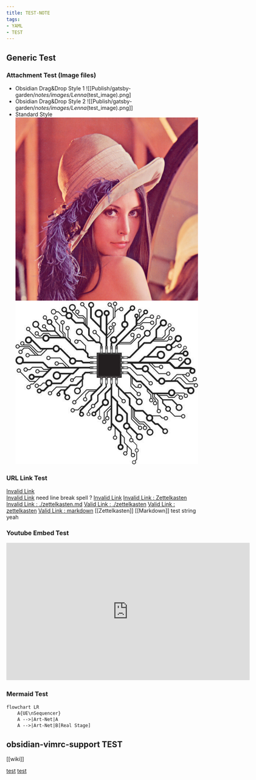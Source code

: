 ```yaml
---
title: TEST-NOTE
tags:
- YAML
- TEST
---
```

## Generic Test
### Attachment Test (Image files)
- Obsidian Drag&Drop Style 1
  ![[Publish/gatsby-garden/_notes/images/Lenna_(test_image).png]
- Obsidian Drag&Drop Style 2
  ![[Publish/gatsby-garden/_notes/images/Lenna_(test_image).png]] 
- Standard Style
  ![Valid_ImageLink](images/Lenna_(test_image).png) 
  ![Valid_ImageLink](images/mental_programming.jpg) 
  
<!-- ![Image](mental_programming.jpg) -->

### URL Link Test
  [Invalid Link](./Markdown.md "title")  
  [Invalid Link](./Zettelkasten.md) need line break spell ?
  [Invalid Link](./Zettelkasten)
  [Invalid Link : Zettelkasten](Zettelkasten)
  [Invalid Link : ./zettelkasten.md](./zettelkasten.md)
  [Valid Link : ./zettelkasten](./zettelkasten)
  [Valid Link : zettelkasten](zettelkasten)
  [Valid Link : markdown](markdown)
  [[Zettelkasten]]
  [[Markdown]]
  test string
  yeah


### Youtube Embed Test
<iframe width="640" height="360" src="https://www.youtube.com/embed/PotroTeL1lE" frameborder="0" allow="accelerometer; autoplay; clipboard-write; encrypted-media; gyroscope; picture-in-picture" allowfullscreen></iframe>

### Mermaid Test
```mermaid
flowchart LR
    A{UE\nSequencer}
    A -->|Art-Net|A 
    A -->|Art-Net|B[Real Stage]
```


## obsidian-vimrc-support TEST
[[wiki]]

[test]()
[test](https://github.com/esm7/obsidian-vimrc-support)
